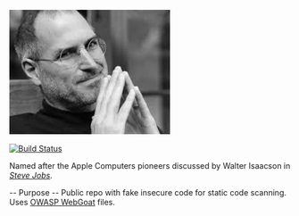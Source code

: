 ![Steve Jobs](https://github.com/GSA/steve/blob/master/steve.png "Steve Jobs")

[![Build Status](https://circleci.com/gh/GSA/steve.svg?style=shield)](https://circleci.com/gh/GSA/steve)

Named after the Apple Computers pioneers discussed by Walter Isaacson in *[Steve Jobs](https://www.amazon.com/Steve-Jobs-Walter-Isaacson/dp/1451648537).*

-- Purpose --
Public repo with fake insecure code for static code scanning.
Uses [OWASP WebGoat](https://www.owasp.org/index.php/Category:OWASP_WebGoat_Project) files.
